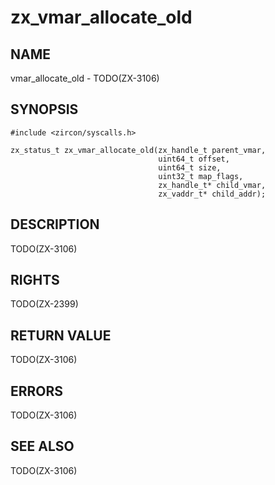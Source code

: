 # zx_vmar_allocate_old

## NAME

<!-- Updated by update-docs-from-abigen, do not edit. -->

vmar_allocate_old - TODO(ZX-3106)

## SYNOPSIS

<!-- Updated by update-docs-from-abigen, do not edit. -->

```
#include <zircon/syscalls.h>

zx_status_t zx_vmar_allocate_old(zx_handle_t parent_vmar,
                                 uint64_t offset,
                                 uint64_t size,
                                 uint32_t map_flags,
                                 zx_handle_t* child_vmar,
                                 zx_vaddr_t* child_addr);
```

## DESCRIPTION

TODO(ZX-3106)

## RIGHTS

<!-- Updated by update-docs-from-abigen, do not edit. -->

TODO(ZX-2399)

## RETURN VALUE

TODO(ZX-3106)

## ERRORS

TODO(ZX-3106)

## SEE ALSO


TODO(ZX-3106)

